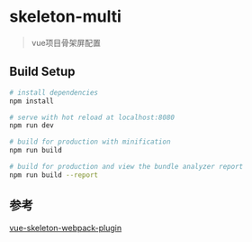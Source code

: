 # skeleton-multi

> vue项目骨架屏配置

## Build Setup

``` bash
# install dependencies
npm install

# serve with hot reload at localhost:8080
npm run dev

# build for production with minification
npm run build

# build for production and view the bundle analyzer report
npm run build --report
```

## 参考
[vue-skeleton-webpack-plugin](https://github.com/Lwenli1224/vue-skeleton-webpack-plugin)
